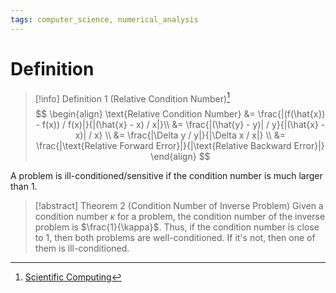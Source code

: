 ```yaml
---
tags: computer_science, numerical_analysis
---
```


# Definition

> [!info] Definition 1 (Relative Condition Number)[^1]
> $$
> \begin{align}
> \text{Relative Condition Number} &= \frac{|(f(\hat{x}) - f(x)) / f(x)|}{|(\hat{x} - x) / x|}\\ 
> &= \frac{|(\hat{y} - y)| / y}{|(\hat{x} - x)| / x} \\
> &= \frac{|\Delta y / y|}{|\Delta x / x|} \\
> &= \frac{|\text{Relative Forward Error}|}{|\text{Relative Backward Error}|}
> \end{align}
> $$

A problem is ill-conditioned/sensitive if the condition number is much larger than 1.

> [!abstract] Theorem 2 (Condition Number of Inverse Problem)
> Given a condition number $\kappa$ for a problem, the condition number of the inverse problem is $\frac{1}{\kappa}$.
> Thus, if the condition number is close to 1, then both problems are well-conditioned. If it's not, then one of them is ill-conditioned.

[^1]: [Scientific Computing](zotero://open-pdf/library/items/UQ4SGXEK?page=25)